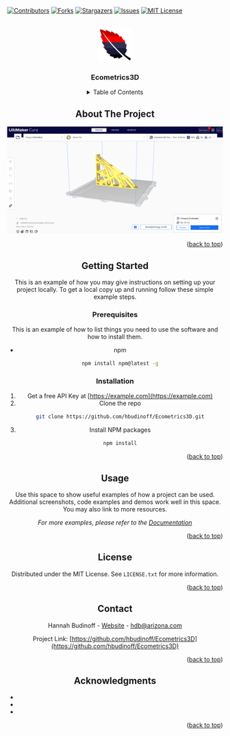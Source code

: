 <!-- Improved compatibility of back to top link: See: https://github.com/othneildrew/Best-README-Template/pull/73 -->
<a id="readme-top"></a>
<!--
*** Thanks for checking out the Best-README-Template. If you have a suggestion
*** that would make this better, please fork the repo and create a pull request
*** or simply open an issue with the tag "enhancement".
*** Don't forget to give the project a star!
*** Thanks again! Now go create something AMAZING! :D
-->



<!-- PROJECT SHIELDS -->
<!--
*** I'm using markdown "reference style" links for readability.
*** Reference links are enclosed in brackets [ ] instead of parentheses ( ).
*** See the bottom of this document for the declaration of the reference variables
*** for contributors-url, forks-url, etc. This is an optional, concise syntax you may use.
*** https://www.markdownguide.org/basic-syntax/#reference-style-links
-->
[![Contributors][contributors-shield]][contributors-url]
[![Forks][forks-shield]][forks-url]
[![Stargazers][stars-shield]][stars-url]
[![Issues][issues-shield]][issues-url]
[![MIT License][license-shield]][license-url]


<!-- PROJECT LOGO -->
<br />
<div align="center">
  <a href="https://github.com/hbudinoff/Ecometrics3d">
    <img src="stockimages/logo.png" alt="Logo" width="80" height="80">
  </a>

<h3 align="center">Ecometrics3D</h3>




<!-- TABLE OF CONTENTS -->
<details>
  <summary>Table of Contents</summary>
  <ol>
    <li>
      <a href="#about-the-project">About The Project</a>
      <ul>
        <li><a href="#built-with">Built With</a></li>
      </ul>
    </li>
    <li>
      <a href="#getting-started">Getting Started</a>
      <ul>
        <li><a href="#prerequisites">Prerequisites</a></li>
        <li><a href="#installation">Installation</a></li>
      </ul>
    </li>
    <li><a href="#usage">Usage</a></li>
    <li><a href="#roadmap">Roadmap</a></li>
    <li><a href="#contributing">Contributing</a></li>
    <li><a href="#license">License</a></li>
    <li><a href="#contact">Contact</a></li>
    <li><a href="#acknowledgments">Acknowledgments</a></li>
  </ol>
</details>



<!-- ABOUT THE PROJECT -->
## About The Project

[![Product Name Screen Shot][product-screenshot]](https://github.com/hbudinoff/Ecometrics3d)


<p align="right">(<a href="#readme-top">back to top</a>)</p>



<!-- GETTING STARTED -->
## Getting Started

This is an example of how you may give instructions on setting up your project locally.
To get a local copy up and running follow these simple example steps.

### Prerequisites

This is an example of how to list things you need to use the software and how to install them.
* npm
  ```sh
  npm install npm@latest -g
  ```

### Installation

1. Get a free API Key at [https://example.com](https://example.com)
2. Clone the repo
   ```sh
   git clone https://github.com/hbudinoff/Ecometrics3D.git
   ```
3. Install NPM packages
   ```sh
   npm install
   ```

<p align="right">(<a href="#readme-top">back to top</a>)</p>



<!-- USAGE EXAMPLES -->
## Usage

Use this space to show useful examples of how a project can be used. Additional screenshots, code examples and demos work well in this space. You may also link to more resources.

_For more examples, please refer to the [Documentation](https://example.com)_

<p align="right">(<a href="#readme-top">back to top</a>)</p>





<!-- LICENSE -->
## License

Distributed under the MIT License. See `LICENSE.txt` for more information.

<p align="right">(<a href="#readme-top">back to top</a>)</p>



<!-- CONTACT -->
## Contact

Hannah Budinoff - [Website](https://sites.arizona.edu/made-lab/) - hdb@arizona.com

Project Link: [https://github.com/hbudinoff/Ecometrics3D](https://github.com/hbudinoff/Ecometrics3D)

<p align="right">(<a href="#readme-top">back to top</a>)</p>



<!-- ACKNOWLEDGMENTS -->
## Acknowledgments

* []()
* []()
* []()

<p align="right">(<a href="#readme-top">back to top</a>)</p>



<!-- MARKDOWN LINKS & IMAGES -->
<!-- https://www.markdownguide.org/basic-syntax/#reference-style-links -->
[contributors-shield]: https://img.shields.io/github/contributors/hbudinoff/Ecometrics3D.svg?style=for-the-badge
[contributors-url]: https://github.com/hbudinoff/Ecometrics3D/graphs/contributors
[forks-shield]: https://img.shields.io/github/forks/hbudinoff/Ecometrics3D.svg?style=for-the-badge
[forks-url]: https://github.com/hbudinoff/Ecometrics3D/network/members
[stars-shield]: https://img.shields.io/github/stars/hbudinoff/Ecometrics3D.svg?style=for-the-badge
[stars-url]: https://github.com/hbudinoff/Ecometrics3D/stargazers
[issues-shield]: https://img.shields.io/github/issues/hbudinoff/Ecometrics3D.svg?style=for-the-badge
[issues-url]: https://github.com/hbudinoff/Ecometrics3D/issues
[license-shield]: https://img.shields.io/github/license/hbudinoff/Ecometrics3D.svg?style=for-the-badge
[license-url]: https://github.com/hbudinoff/Ecometrics3D/blob/master/LICENSE.txt
[product-screenshot]: stockimages/screenshot.png

